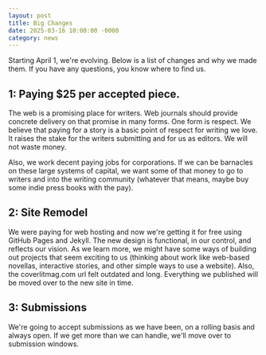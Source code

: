 ```yaml
---
layout: post
title: Big Changes
date: 2025-03-16 10:00:00 -0000
category: news
---
```




<p>Starting April 1, we're evolving. Below is a list of changes and why we made them. If you have any questions, you know where to find us.</p>

<h2>1: Paying $25 per accepted piece.</h2>

<p>The web is a promising place for writers. Web journals should provide concrete delivery on that promise in many forms. One form is respect. We believe that paying for a story is a basic point of respect for writing we love. It raises the stake for the writers submitting and for us as editors. We will not waste money.</p>

<p>Also, we work decent paying jobs for corporations. If we can be barnacles on these large systems of capital, we want some of that money to go to writers and into the writing community (whatever that means, maybe buy some indie press books with the pay).</p>

<h2>2: Site Remodel</h2>

<p>We were paying for web hosting and now we're getting it for free using GitHub Pages and Jekyll. The new design is functional, in our control, and reflects our vision. As we learn more, we might have some ways of building out projects that seem exciting to us (thinking about work like web-based novellas, interactive stories, and other simple ways to use a website). Also, the coverlitmag.com url felt outdated and long. Everything we published will be moved over to the new site in time.</p>

<h2>3: Submissions</h2>

<p>We're going to accept submissions as we have been, on a rolling basis and always open. If we get more than we can handle, we'll move over to submission windows.</p>
